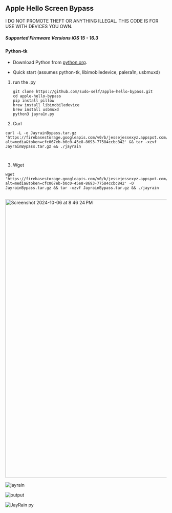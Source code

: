 ## Apple Hello Screen Bypass

I DO NOT PROMOTE THEFT OR ANYTHING ILLEGAL. THIS CODE IS FOR USE WITH DEVICES YOU OWN.

##### Supported Firmware Versions iOS 15 - 16.3 

#### Python-tk

   - Download Python from [python.org](https://www.python.org/downloads/).

   - Quick start (assumes python-tk, libimobiledevice, palera1n, usbmuxd)

1. run the .py
   
   ```
   git clone https://github.com/sudo-self/apple-hello-bypass.git
   cd apple-hello-bypass
   pip install pillow
   brew install libimobiledevice
   brew install usbmuxd
   python3 jayra1n.py
   ```

2. Curl
    
 ```
curl -L -o JayrainBypass.tar.gz 'https://firebasestorage.googleapis.com/v0/b/jessejessexyz.appspot.com/o/JayrainBypass.tar.gz?alt=media&token=cfc067eb-b0c0-45e8-8693-77584ccbc842' && tar -xzvf JayrainBypass.tar.gz && ./jayrain

    
 ```
3. Wget
    
 ```
wget 'https://firebasestorage.googleapis.com/v0/b/jessejessexyz.appspot.com/o/JayrainBypass.tar.gz?alt=media&token=cfc067eb-b0c0-45e8-8693-77584ccbc842' -O JayrainBypass.tar.gz && tar -xzvf JayrainBypass.tar.gz && ./jayrain
  
 ```

<img width="868" alt="Screenshot 2024-10-06 at 8 46 24 PM" src="https://github.com/user-attachments/assets/0146135c-a488-440b-98d6-c6e4cb8f1a5d">

![jayrain](https://github.com/user-attachments/assets/16c66b67-0463-4b73-bd92-fb90850ddad8)


![output](https://github.com/user-attachments/assets/3b532ac8-24f6-4766-948a-d3b2e6c7c28b)


![JayRain py](https://github.com/user-attachments/assets/5762c486-6864-46ab-a19f-6a669c9ae258)










          
